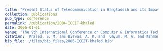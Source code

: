 ```yaml
---
title: "Present Status of Telecommunication in Bangladesh and its Impact on ICT"
collection: publications
pub_type: conference
permalink: /publication/2006-ICCIT-khaled
date: 2006-01-01
venue: 'The 9th International Conference on Computer & Information Technology'
citation: 'Khaled, S. M. and Biswas, A. K. and  Qayum, M. A. and Rahman, M. L. (2006) Present Status of Telecommunication in Bangladesh and its Impact on ICT. In The 9th International Conference on Computer & Information Technology, Dec. 21–23, 2006, pp. 221–226.'
bib_file: '/files/bib_files/2006-ICCIT-khaled.bib'
---
```





